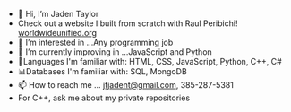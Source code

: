 - 👋 Hi, I’m Jaden Taylor
- Check out a website I built from scratch with Raul Peribichi! [worldwideunified.org](https://worldwideunified.org/)
- 👀 I’m interested in ...Any programming job
- 🌱 I’m currently improving in ...JavaScript and Python
- 📖Languages I'm familiar with: HTML, CSS, JavaScript, Python, C++, C#
- 📊Databases I'm familiar with: SQL, MongoDB
- 📫 How to reach me ... jtjadent@gmail.com, 385-287-5381
- For C++, ask me about my private repositories

<!---
JadenTaylor7/JadenTaylor7 is a ✨ special ✨ repository because its `README.md` (this file) appears on your GitHub profile.
You can click the Preview link to take a look at your changes.
--->

